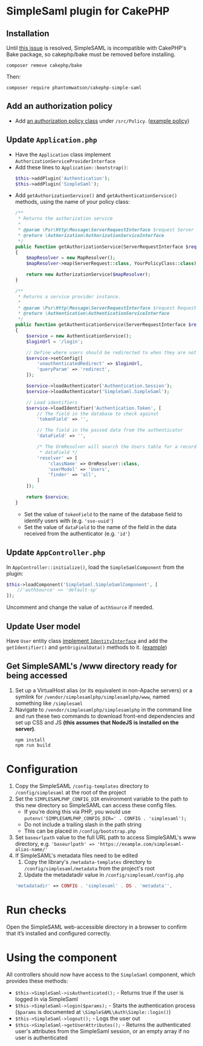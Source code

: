 # SimpleSaml plugin for CakePHP

## Installation

Until [this issue](https://github.com/simplesamlphp/simplesamlphp/issues/1273) is resolved, SimpleSAML is incompatible
with CakePHP's Bake package, so cakephp/bake must be removed before installing.
```
composer remove cakephp/bake
```
Then:
```
composer require phantomwatson/cakephp-simple-saml
```

## Add an authorization policy
- Add [an authorization policy class](https://book.cakephp.org/authorization/2/en/policies.html) under `/src/Policy`.
  ([example policy](https://github.com/BallStateCBER/datacenter-plugin-cakephp4/blob/master/src/Policy/RequestPolicy.php))

## Update `Application.php`
- Have the `Application` class implement `AuthorizationServiceProviderInterface`
- Add these lines to `Application::bootstrap()`:
    ```php
    $this->addPlugin('Authentication');
    $this->addPlugin('SimpleSaml');
    ```
- Add `getAuthorizationService()` and `getAuthenticationService()` methods, using the name of your policy class:
    ```php
    /**
     * Returns the authorization service
     *
     * @param \Psr\Http\Message\ServerRequestInterface $request Server request
     * @return \Authorization\AuthorizationServiceInterface
     */
    public function getAuthorizationService(ServerRequestInterface $request): AuthorizationServiceInterface
    {
        $mapResolver = new MapResolver();
        $mapResolver->map(ServerRequest::class, YourPolicyClass::class);

        return new AuthorizationService($mapResolver);
    }

    /**
     * Returns a service provider instance.
     *
     * @param \Psr\Http\Message\ServerRequestInterface $request Request
     * @return \Authentication\AuthenticationServiceInterface
     */
    public function getAuthenticationService(ServerRequestInterface $request): AuthenticationServiceInterface
    {
        $service = new AuthenticationService();
        $loginUrl = '/login';

        // Define where users should be redirected to when they are not authenticated
        $service->setConfig([
            'unauthenticatedRedirect' => $loginUrl,
            'queryParam' => 'redirect',
        ]);

        $service->loadAuthenticator('Authentication.Session');
        $service->loadAuthenticator('SimpleSaml.SimpleSaml');

        // Load identifiers
        $service->loadIdentifier('Authentication.Token', [
            // The field in the database to check against
            'tokenField' => '',

            // The field in the passed data from the authenticator
            'dataField' => '',

            /* The OrmResolver will search the Users table for a record with a tokenField with the same value as
             * dataField */
            'resolver' => [
                'className' => OrmResolver::class,
                'userModel' => 'Users',
                'finder' => 'all',
            ]
        ]);

        return $service;
    }
    ```
  - Set the value of `tokenField` to the name of the database field to identify users with (e.g. `'sso-uuid'`)
  - Set the value of `dataField` to the name of the field in the data received from the authenticator (e.g. `'id'`)

## Update `AppController.php`
In `AppController::initialize()`, load the `SimpleSamlComponent` from the plugin:
```php
$this->loadComponent('SimpleSaml.SimpleSamlComponent', [
    //'authSource' => 'default-sp'
]);
```
Uncomment and change the value of `authSource` if needed.

## Update User model
Have `User` entity class
[implement `IdentityInterface`](https://book.cakephp.org/authentication/2/en/identity-object.html#implementing-the-identityinterface-on-your-user-class)
and add the `getIdentifier()` and `getOriginalData()` methods to it. ([example](https://github.com/BallStateCBER/datacenter-plugin-cakephp4/blob/master/src/Model/Entity/User.php))

## Get SimpleSAML's /www directory ready for being accessed
1. Set up a VirtualHost alias (or its equivalent in non-Apache servers) or a symlink for
   `/vendor/simplesamlphp/simplesamlphp/www`, named something like `/simplesaml`
2. Navigate to `/vendor/simplesamlphp/simplesamlphp` in the command line and run these two commands to download
   front-end dependencies and set up CSS and JS **(this assumes that NodeJS is installed on the server)**.
   ```
   npm install
   npm run build
   ```

# Configuration
1. Copy the SimpleSAML `/config-templates` directory to `/config/simplesaml` at the root of the project
2. Set the `SIMPLESAMLPHP_CONFIG_DIR` environment variable to the path to this new directory so SimpleSAML can access
   these config files.
   - If you're doing this via PHP, you would use `putenv('SIMPLESAMLPHP_CONFIG_DIR=' . CONFIG . 'simplesaml');`
   - Do not include a trailing slash in the path string
   - This can be placed in `/config/bootstrap.php`
3. Set `baseurlpath` value to the full URL path to access SimpleSAML's www directory, e.g.
   `'baseurlpath' => 'https://example.com/simplesaml-alias-name/'`
4. If SimpleSAML's metadata files need to be edited
   1. Copy the library's `/metadata-templates` directory to `/config/simplesaml/metadata` from the project's root
   2. Update the metadatadir value in `/config/simplesaml/config.php`
   ```php
   'metadatadir' => CONFIG . 'simplesaml' . DS . 'metadata'',
   ```

# Run checks
Open the SimpleSAML web-accessible directory in a browser to confirm that it’s installed and configured correctly.

# Using the component
All controllers should now have access to the `SimpleSaml` component, which provides these methods:
- `$this->SimpleSaml->isAuthenticated();` - Returns true if the user is logged in via SimpleSaml
- `$this->SimpleSaml->login($params);` - Starts the authentication process (`$params` is documented at
  `\SimpleSAML\Auth\Simple::login()`)
- `$this->SimpleSaml->logout();` - Logs the user out
- `$this->SimpleSaml->getUserAttributes();` - Returns the authenticated user's attributes from the SimpleSaml session, or an empty array if no user is authenticated
